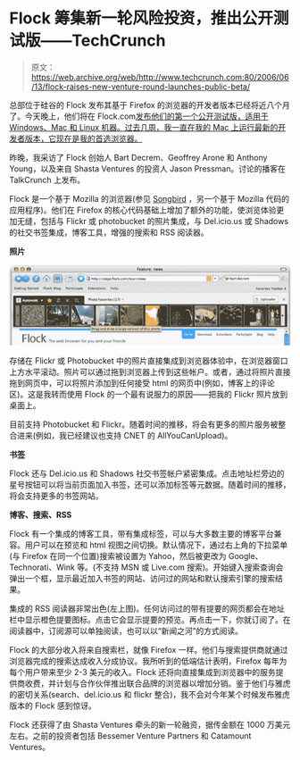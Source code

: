 # Flock 筹集新一轮风险投资，推出公开测试版——TechCrunch

> 原文：<https://web.archive.org/web/http://www.techcrunch.com:80/2006/06/13/flock-raises-new-venture-round-launches-public-beta/>

总部位于硅谷的 Flock 发布其基于 Firefox 的浏览器的开发者版本已经将近八个月了。今天晚上，他们将在 Flock.com[发布他们的第一个公开测试版，适用于 Windows、Mac 和 Linux 机器。过去几周，我一直在我的 Mac 上运行最新的开发者版本，它现在是我的首选浏览器。](https://web.archive.org/web/20220816075701/http://www.flock.com/)

昨晚，我采访了 Flock 创始人 Bart Decrem、Geoffrey Arone 和 Anthony Young，以及来自 Shasta Ventures 的投资人 Jason Pressman。讨论的播客在 TalkCrunch 上发布。

Flock 是一个基于 Mozilla 的浏览器(参见 [Songbird](https://web.archive.org/web/20220816075701/http://www.beta.techcrunch.com/2006/02/07/songbird-to-launch-tonight/) ，另一个基于 Mozilla 代码的应用程序)。他们在 Firefox 的核心代码基础上增加了额外的功能，使浏览体验更加无缝，包括与 Flickr 或 photobucket 的照片集成，与 Del.icio.us 或 Shadows 的社交书签集成，博客工具，增强的搜索和 RSS 阅读器。

**照片**

![](img/85d6b397d5933094e9fd1a623f6b774c.png)

存储在 Flickr 或 Photobucket 中的照片直接集成到浏览器体验中，在浏览器窗口上方水平滚动。照片可以通过拖到浏览器上传到这些帐户。或者，通过将照片直接拖到网页中，可以将照片添加到任何接受 html 的网页中(例如，博客上的评论区)。这是我转而使用 Flock 的一个最有说服力的原因——把我的 Flickr 照片放到桌面上。

目前支持 Photobucket 和 Flickr。随着时间的推移，将会有更多的照片服务被整合进来(例如，我已经建议也支持 CNET 的 AllYouCanUpload)。

**书签**

Flock 还与 Del.icio.us 和 Shadows 社交书签帐户紧密集成。点击地址栏旁边的星号按钮可以将当前页面加入书签，还可以添加标签等元数据。随着时间的推移，将会支持更多的书签网站。

**博客、搜索、RSS**

 Flock 有一个集成的博客工具，带有集成标签，可以与大多数主要的博客平台兼容。用户可以在预览和 html 视图之间切换。默认情况下，通过右上角的下拉菜单(与 Firefox 在同一个位置)搜索被设置为 Yahoo，然后被更改为 Google、Technorati、Wink 等。(不支持 MSN 或 Live.com 搜索)。开始键入搜索查询会弹出一个框，显示最近加入书签的网站、访问过的网站和默认搜索引擎的搜索结果。

集成的 RSS 阅读器非常出色(左上图)。任何访问过的带有提要的网页都会在地址栏中显示橙色提要图标。点击它会显示提要的预览。再点击一下，你就订阅了。在阅读器中，订阅源可以单独阅读，也可以以“新闻之河”的方式阅读。

Flock 的大部分收入将来自搜索栏，就像 Firefox 一样。他们与搜索提供商就通过浏览器完成的搜索达成收入分成协议。我所听到的低端估计表明，Firefox 每年为每个用户带来至少 2-3 美元的收入。Flock 还将向直接集成到浏览器中的服务提供商收费，并计划与合作伙伴推出联合品牌的浏览器以增加分销。鉴于他们与雅虎的密切关系(search、del.icio.us 和 flickr 整合)，我不会对今年某个时候发布雅虎版本的 Flock 感到惊讶。

Flock 还获得了由 Shasta Ventures 牵头的新一轮融资，据传金额在 1000 万美元左右。之前的投资者包括 Bessemer Venture Partners 和 Catamount Ventures。